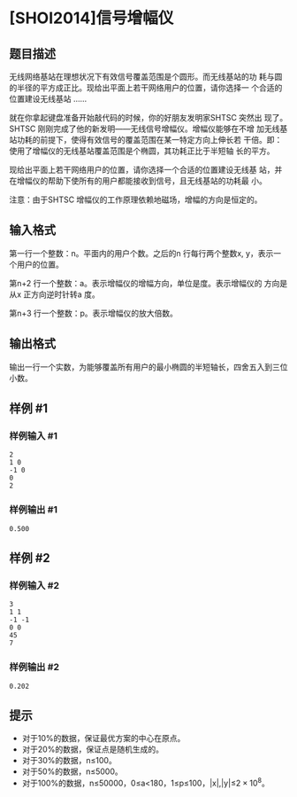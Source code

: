 # [SHOI2014]信号增幅仪

## 题目描述

无线网络基站在理想状况下有效信号覆盖范围是个圆形。而无线基站的功
耗与圆的半径的平方成正比。现给出平面上若干网络用户的位置，请你选择一
个合适的位置建设无线基站 ……

就在你拿起键盘准备开始敲代码的时候，你的好朋友发明家SHTSC 突然出
现了。SHTSC 刚刚完成了他的新发明——无线信号增幅仪。增幅仪能够在不增
加无线基站功耗的前提下，使得有效信号的覆盖范围在某一特定方向上伸长若
干倍。即：使用了增幅仪的无线基站覆盖范围是个椭圆，其功耗正比于半短轴
长的平方。

现给出平面上若干网络用户的位置，请你选择一个合适的位置建设无线基
站，并在增幅仪的帮助下使所有的用户都能接收到信号，且无线基站的功耗最
小。

注意：由于SHTSC 增幅仪的工作原理依赖地磁场，增幅的方向是恒定的。

## 输入格式

第一行一个整数：n。平面内的用户个数。之后的n 行每行两个整数x, y，表示一个用户的位置。

第n+2 行一个整数：a。表示增幅仪的增幅方向，单位是度。表示增幅仪的
方向是从x 正方向逆时针转a 度。

第n+3 行一个整数：p。表示增幅仪的放大倍数。

## 输出格式

输出一行一个实数，为能够覆盖所有用户的最小椭圆的半短轴长，四舍五入到三位小数。

## 样例 #1

### 样例输入 #1
```
2
1 0
-1 0
0
2
```

### 样例输出 #1

```
0.500
```

## 样例 #2

### 样例输入 #2
```
3
1 1
-1 -1
0 0
45
7
```

### 样例输出 #2

```
0.202
```

## 提示

- 对于10%的数据，保证最优方案的中心在原点。
- 对于20%的数据，保证点是随机生成的。
- 对于30%的数据，n≤100。
- 对于50%的数据，n≤5000。
- 对于100%的数据，n≤50000，0≤a<180，1≤p≤100，|x|,|y|≤$2×10^8$。
